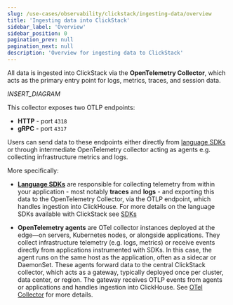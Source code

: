 ```yaml
---
slug: /use-cases/observability/clickstack/ingesting-data/overview
title: 'Ingesting data into ClickStack'
sidebar_label: 'Overview'
sidebar_position: 0
pagination_prev: null
pagination_next: null
description: 'Overview for ingesting data to ClickStack'
---
```


All data is ingested into ClickStack via the **OpenTelemetry Collector**, which acts as the primary entry point for logs, metrics, traces, and session data.


_INSERT_DIAGRAM_


This collector exposes two OTLP endpoints:

- **HTTP** - port `4318`
- **gRPC** - port `4317`

Users can send data to these endpoints either directly from [language SDKs](/use-cases/observability/clickstack/sdks) or through intermediate OpenTelemetry collector acting as agents e.g. collecting infrastructure metrics and logs.

More specifically:

- [**Language SDKs**](/use-cases/observability/clickstack/sdks) are responsible for collecting telemetry from within your application - most notably **traces** and **logs** - and exporting this data to the OpenTelemetry Collector, via the OTLP endpoint, which handles ingestion into ClickHouse. For more details on the language SDKs available with ClickStack see [SDKs](/use-cases/observability/clickstack/sdks)

- **OpenTelemetry agents** are OTel collector instances deployed at the edge—on servers, Kubernetes nodes, or alongside applications. They collect infrastructure telemetry (e.g. logs, metrics) or receive events directly from applications instrumented with SDKs. In this case, the agent runs on the same host as the application, often as a sidecar or DaemonSet. These agents forward data to the central ClickStack collector, which acts as a gateway, typically deployed once per cluster, data center, or region. The gateway receives OTLP events from agents or applications and handles ingestion into ClickHouse. See [OTel Collector](/use-cases/observability/clickstack/ingesting-data/otel-collector) for more details.
